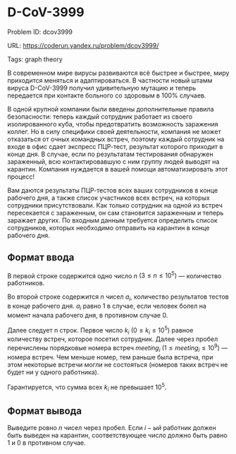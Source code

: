 # D-CoV-3999

Problem ID: dcov3999

URL: https://coderun.yandex.ru/problem/dcov3999/

Tags: graph theory

В современном мире вирусы развиваются всё быстрее и быстрее, миру приходится меняться и адаптироваться. В частности новый штамм вируса D-CoV-3999 получил удивительную мутацию и теперь передается при контакте больного со здоровым в 100% случаев.

В одной крупной компании были введены дополнительные правила безопасности: теперь каждый сотрудник работает из своего изолированного куба, чтобы предотвратить возможность заражения коллег. Но в силу специфики своей деятельности, компания не может отказаться от очных командных встреч, поэтому каждый сотрудник на входе в офис сдает экспресс ПЦР-тест, результат которого приходит в конце дня. В случае, если по результатам тестирования обнаружен зараженный, всю контактировавшую с ним группу людей выводят на карантин. Компания нуждается в вашей помощи автоматизировать этот процесс!

Вам даются результаты ПЦР-тестов всех ваших сотрудников в конце рабочего дня, а также список участников всех встреч, на которых сотрудники присутствовали. Как только сотрудник на одной из встреч пересекается с зараженным, он сам становится зараженным и теперь заражает других. По входным данным требуется определить список сотрудников, которых необходимо отправить на карантин в конце рабочего дня.


## Формат ввода

В первой строке содержится одно число $n$ $(3 \le n \le 10^5)$ — количество работников.

Во второй строке содержится $n$ чисел $a_i$, количество результатов тестов в конце рабочего дня. 
$a_i$ равно 1 в случае, если человек болел на момент начала рабочего дня, в противном случае 0.

Далее следует n строк.
Первое число $k_i$ $(0 \le k_i \le 10^5)$ равное количеству встреч, которое посетил сотрудник.
Далее через пробел перечислены порядковые номера встреч $meeting_i$ $(1 \le meeting_i \le 10^9)$ — номера встреч. 
Чем меньше номер, тем раньше была встреча, при этом некоторые встречи могли не состояться (номеров таких встреч не будет ни у одного работника).

Гарантируется, что сумма всех $k_i$ не превышает $10^5$.


## Формат вывода

Выведите ровно $n$ чисел через пробел. Если $i-ый$ работник должен быть выведен на карантин, соответствующее число должно быть равно 1 и 0 в противном случае.

